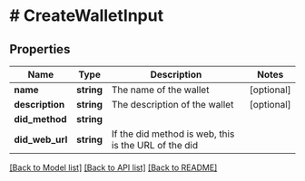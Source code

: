 # # CreateWalletInput

## Properties

Name | Type | Description | Notes
------------ | ------------- | ------------- | -------------
**name** | **string** | The name of the wallet | [optional]
**description** | **string** | The description of the wallet | [optional]
**did_method** | **string** |  |
**did_web_url** | **string** | If the did method is web, this is the URL of the did |

[[Back to Model list]](../../README.md#models) [[Back to API list]](../../README.md#endpoints) [[Back to README]](../../README.md)
